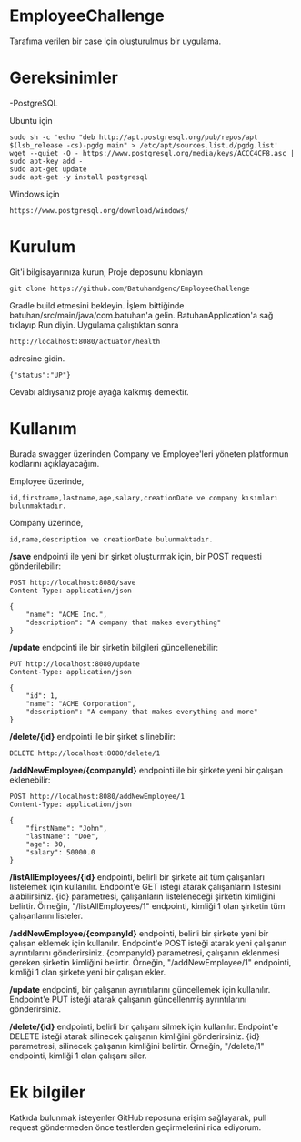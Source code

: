 # EmployeeChallenge
Tarafıma verilen bir case için oluşturulmuş bir uygulama.

# Gereksinimler

-PostgreSQL

Ubuntu için
```
sudo sh -c 'echo "deb http://apt.postgresql.org/pub/repos/apt $(lsb_release -cs)-pgdg main" > /etc/apt/sources.list.d/pgdg.list'
wget --quiet -O - https://www.postgresql.org/media/keys/ACCC4CF8.asc | sudo apt-key add -
sudo apt-get update
sudo apt-get -y install postgresql
```
Windows için
```
https://www.postgresql.org/download/windows/
```

# Kurulum
Git'i bilgisayarınıza kurun,
Proje deposunu klonlayın
```
git clone https://github.com/Batuhandgenc/EmployeeChallenge
```
Gradle build etmesini bekleyin.
İşlem bittiğinde batuhan/src/main/java/com.batuhan'a gelin.
BatuhanApplication'a sağ tıklayıp Run diyin. 
Uygulama çalıştıktan sonra 
```
http://localhost:8080/actuator/health
```
adresine gidin. 
```
{"status":"UP"}
```
Cevabı aldıysanız proje ayağa kalkmış demektir.

# Kullanım
Burada swagger üzerinden Company ve Employee'leri yöneten platformun kodlarını açıklayacağım. 

Employee üzerinde,

```
id,firstname,lastname,age,salary,creationDate ve company kısımları bulunmaktadır.
```

Company üzerinde,

```
id,name,description ve creationDate bulunmaktadır.
```

**/save** 
endpointi ile yeni bir şirket oluşturmak için, bir POST requesti gönderilebilir:
```
POST http://localhost:8080/save
Content-Type: application/json

{
    "name": "ACME Inc.",
    "description": "A company that makes everything"
}
```
**/update** 
endpointi ile bir şirketin bilgileri güncellenebilir:
```
PUT http://localhost:8080/update
Content-Type: application/json

{
    "id": 1,
    "name": "ACME Corporation",
    "description": "A company that makes everything and more"
}
```
**/delete/{id}** 
endpointi ile bir şirket silinebilir:
```
DELETE http://localhost:8080/delete/1
```
**/addNewEmployee/{companyId}** 
endpointi ile bir şirkete yeni bir çalışan eklenebilir:
```
POST http://localhost:8080/addNewEmployee/1
Content-Type: application/json

{
    "firstName": "John",
    "lastName": "Doe",
    "age": 30,
    "salary": 50000.0
}
```
**/listAllEmployees/{id}** endpointi, belirli bir şirkete ait tüm çalışanları listelemek için kullanılır. Endpoint'e GET isteği atarak çalışanların listesini alabilirsiniz. {id} parametresi, çalışanların listeleneceği şirketin kimliğini belirtir. Örneğin, "/listAllEmployees/1" endpointi, kimliği 1 olan şirketin tüm çalışanlarını listeler.

**/addNewEmployee/{companyId}** endpointi, belirli bir şirkete yeni bir çalışan eklemek için kullanılır. Endpoint'e POST isteği atarak yeni çalışanın ayrıntılarını gönderirsiniz. {companyId} parametresi, çalışanın eklenmesi gereken şirketin kimliğini belirtir. Örneğin, "/addNewEmployee/1" endpointi, kimliği 1 olan şirkete yeni bir çalışan ekler.

**/update** endpointi, bir çalışanın ayrıntılarını güncellemek için kullanılır. Endpoint'e PUT isteği atarak çalışanın güncellenmiş ayrıntılarını gönderirsiniz.

**/delete/{id}** endpointi, belirli bir çalışanı silmek için kullanılır. Endpoint'e DELETE isteği atarak silinecek çalışanın kimliğini gönderirsiniz. {id} parametresi, silinecek çalışanın kimliğini belirtir. Örneğin, "/delete/1" endpointi, kimliği 1 olan çalışanı siler.

# Ek bilgiler

Katkıda bulunmak isteyenler GitHub reposuna erişim sağlayarak, pull request göndermeden önce testlerden geçirmelerini rica ediyorum.
